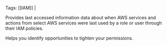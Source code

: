 
Tags: [[IAM]] | 

Provides last accessed information data about when AWS services and actions from select AWS services were last used by a role or user through their IAM policies.

Helps you identify opportunities to tighten your permissions.
